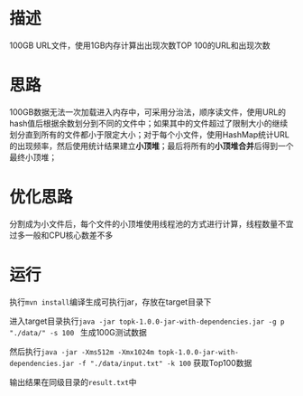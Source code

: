 # 描述
100GB URL文件，使用1GB内存计算出出现次数TOP 100的URL和出现次数

# 思路

100GB数据无法一次加载进入内存中，可采用分治法，顺序读文件，使用URL的hash值后根据余数划分到不同的文件中；如果其中的文件超过了限制大小的继续划分直到所有的文件都小于限定大小；对于每个小文件，使用HashMap统计URL的出现频率，然后使用统计结果建立**小顶堆**；最后将所有的**小顶堆合并**后得到一个最终小顶堆；

# 优化思路

分割成为小文件后，每个文件的小顶堆使用线程池的方式进行计算，线程数量不宜过多一般和CPU核心数差不多



# 运行

执行`mvn install`编译生成可执行jar，存放在target目录下

进入target目录执行`java -jar topk-1.0.0-jar-with-dependencies.jar -g p "./data/" -s 100 ` 生成100G测试数据

然后执行`java -jar -Xms512m -Xmx1024m topk-1.0.0-jar-with-dependencies.jar -f "./data/input.txt" -k 100` 获取Top100数据

输出结果在同级目录的`result.txt`中